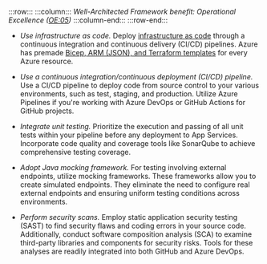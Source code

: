 :::row:::
    :::column:::
        *Well-Architected Framework benefit: Operational Excellence ([OE:05](/azure/well-architected/operational-excellence/infrastructure-as-code-design))*
    :::column-end:::
:::row-end:::


- *Use infrastructure as code.* Deploy [infrastructure as code](/azure/well-architected/operational-excellence/infrastructure-as-code-design) through a continuous integration and continuous delivery (CI/CD) pipelines. Azure has premade [Bicep, ARM (JSON), and Terraform templates](/azure/templates/) for every Azure resource.

- *Use a continuous integration/continuous deployment (CI/CD) pipeline.* Use a CI/CD pipeline to deploy code from source control to your various environments, such as test, staging, and production. Utilize Azure Pipelines if you're working with Azure DevOps or GitHub Actions for GitHub projects.

- *Integrate unit testing.* Prioritize the execution and passing of all unit tests within your pipeline before any deployment to App Services. Incorporate code quality and coverage tools like SonarQube to achieve comprehensive testing coverage.

- *Adopt Java mocking framework.* For testing involving external endpoints, utilize mocking frameworks. These frameworks allow you to create simulated endpoints. They eliminate the need to configure real external endpoints and ensuring uniform testing conditions across environments.

- *Perform security scans.* Employ static application security testing (SAST) to find security flaws and coding errors in your source code. Additionally, conduct software composition analysis (SCA) to examine third-party libraries and components for security risks. Tools for these analyses are readily integrated into both GitHub and Azure DevOps.